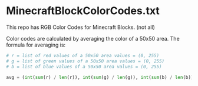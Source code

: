 # MinecraftBlockColorCodes.txt
This repo has RGB Color Codes for Minecraft Blocks. (not all)

Color codes are calculated by averaging the color of a 50x50 area. The formula for averaging is:
```python
# r = list of red values of a 50x50 area values = (0, 255)
# g = list of green values of a 50x50 area values = (0, 255)
# b = list of blue values of a 50x50 area values = (0, 255)

avg = (int(sum(r) / len(r)), int(sum(g) / len(g)), int(sum(b) / len(b)))
```
